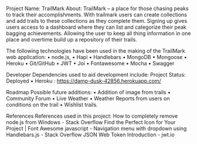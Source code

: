 Project Name: TrailMark
About:
TrailMark – a place for those chasing peaks to track their accomplishments. With trailmark users can create collections and add trails to these collections as they complete them. Signing up gives users access to a dashboard where they can list and categorize their peak bagging achievements. Allowing the user to keep all thing information in one place and overtime build up a repository of their trails. 

The following technologies have been used in the making of the TrailMark web application:
•	node.js,
•	Hapi
•	Handlebars
•	MongoDB
•	Mongoose
•	Heroku
•	Git/GitHub
•	JWT
•	Joi
•	Fontawesome
•	Mocha
•	Swagger

Developer Dependencies used to aid development include: 
Project Status: Deployed
•	Heroku :  https://damp-dusk-42856.herokuapp.com/

Roadmap
Possible future additions:
•	Addition of image from trails
•	Community Forum
•	Live Weather 
•	Weather Reports from users on conditions on the trail
•	Wishlist trails. 

References
References used in this project: 
How to completely remove node.js from Windows - Stack Overflow
Find the Perfect Icon for Your Project | Font Awesome
javascript - Navigation menu with dropdown using Handlebars.js - Stack Overflow
JSON Web Token Introduction - jwt.io

